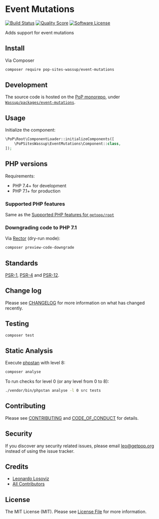# Event Mutations

[![Build Status][ico-travis]][link-travis]
[![Quality Score][ico-code-quality]][link-code-quality]
[![Software License][ico-license]](LICENSE.md)

<!--
[![Latest Version on Packagist][ico-version]][link-packagist]
[![Coverage Status][ico-scrutinizer]][link-scrutinizer]
[![Total Downloads][ico-downloads]][link-downloads]
-->

Adds support for event mutations

## Install

Via Composer

``` bash
composer require pop-sites-wassup/event-mutations
```

## Development

The source code is hosted on the [PoP monorepo](https://github.com/leoloso/PoP), under [`Wassup/packages/event-mutations`](https://github.com/leoloso/PoP/tree/master/layers/Wassup/packages/event-mutations).

## Usage

Initialize the component:

``` php
\PoP\Root\ComponentLoader::initializeComponents([
    \PoPSitesWassup\EventMutations\Component::class,
]);
```

## PHP versions

Requirements:

- PHP 7.4+ for development
- PHP 7.1+ for production

### Supported PHP features

Same as the [Supported PHP features for `getpop/root`](https://github.com/getpop/root/#supported-php-features)

### Downgrading code to PHP 7.1

Via [Rector](https://github.com/rectorphp/rector) (dry-run mode):

```bash
composer preview-code-downgrade
```

## Standards

[PSR-1](https://www.php-fig.org/psr/psr-1), [PSR-4](https://www.php-fig.org/psr/psr-4) and [PSR-12](https://www.php-fig.org/psr/psr-12).

## Change log

Please see [CHANGELOG](CHANGELOG.md) for more information on what has changed recently.

## Testing

``` bash
composer test
```

## Static Analysis

Execute [phpstan](https://github.com/phpstan/phpstan) with level 8:

``` bash
composer analyse
```

To run checks for level 0 (or any level from 0 to 8):

``` bash
./vendor/bin/phpstan analyse -l 0 src tests
```

## Contributing

Please see [CONTRIBUTING](CONTRIBUTING.md) and [CODE_OF_CONDUCT](CODE_OF_CONDUCT.md) for details.

## Security

If you discover any security related issues, please email leo@getpop.org instead of using the issue tracker.

## Credits

- [Leonardo Losoviz][link-author]
- [All Contributors][link-contributors]

## License

The MIT License (MIT). Please see [License File](LICENSE.md) for more information.

[ico-version]: https://img.shields.io/packagist/v/pop-sites-wassup/event-mutations.svg?style=flat-square
[ico-license]: https://img.shields.io/badge/license-MIT-brightgreen.svg?style=flat-square
[ico-travis]: https://img.shields.io/travis/pop-sites-wassup/event-mutations/master.svg?style=flat-square
[ico-scrutinizer]: https://img.shields.io/scrutinizer/coverage/g/pop-sites-wassup/event-mutations.svg?style=flat-square
[ico-code-quality]: https://img.shields.io/scrutinizer/g/pop-sites-wassup/event-mutations.svg?style=flat-square
[ico-downloads]: https://img.shields.io/packagist/dt/pop-sites-wassup/event-mutations.svg?style=flat-square

[link-packagist]: https://packagist.org/packages/pop-sites-wassup/event-mutations
[link-travis]: https://travis-ci.org/pop-sites-wassup/event-mutations
[link-scrutinizer]: https://scrutinizer-ci.com/g/pop-sites-wassup/event-mutations/code-structure
[link-code-quality]: https://scrutinizer-ci.com/g/pop-sites-wassup/event-mutations
[link-downloads]: https://packagist.org/packages/pop-sites-wassup/event-mutations
[link-author]: https://github.com/leoloso
[link-contributors]: ../../../../../../contributors
